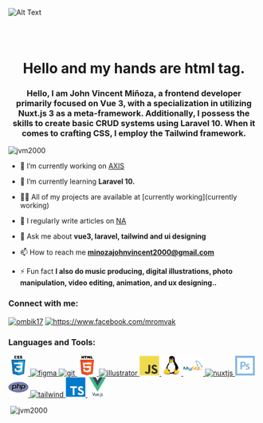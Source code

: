 ![Alt Text]([https://media.giphy.com/media/vFKqnCdLPNOKc/giphy.gif](https://cdn.vox-cdn.com/thumbor/s9_UNw_CF080VqlSVIQ_btg9egQ=/0x31:322x212/1600x900/cdn.vox-cdn.com/uploads/chorus_image/image/70188260/giphy.0.gif))

<br><br>
<h1 align="center">Hello and my hands are html tag.</h1>
<h3 align="center">Hello, I am John Vincent Miñoza, a frontend developer primarily focused on Vue 3, with a specialization in utilizing Nuxt.js 3 as a meta-framework. Additionally, I possess the skills to create basic CRUD systems using Laravel 10. When it comes to crafting CSS, I employ the Tailwind framework.</h3>

<p align="left"> <img src="https://komarev.com/ghpvc/?username=jvm2000&label=Profile%20views&color=0e75b6&style=flat" alt="jvm2000" /> </p>

- 🔭 I’m currently working on [AXIS](https://staging.axismartialarts.com/)

- 🌱 I’m currently learning **Laravel 10.**

- 👨‍💻 All of my projects are available at [currently working](currently working)

- 📝 I regularly write articles on [NA](NA)

- 💬 Ask me about **vue3, laravel, tailwind and ui designing**

- 📫 How to reach me **minozajohnvincent2000@gmail.com**

- ⚡ Fun fact **I also do music producing, digital illustrations, photo manipulation, video editing, animation, and ux designing..**

<h3 align="left">Connect with me:</h3>
<p align="left">
<a href="https://twitter.com/ombik17" target="blank"><img align="center" src="https://raw.githubusercontent.com/rahuldkjain/github-profile-readme-generator/master/src/images/icons/Social/twitter.svg" alt="ombik17" height="30" width="40" /></a>
<a href="https://fb.com/https://www.facebook.com/mromvak" target="blank"><img align="center" src="https://raw.githubusercontent.com/rahuldkjain/github-profile-readme-generator/master/src/images/icons/Social/facebook.svg" alt="https://www.facebook.com/mromvak" height="30" width="40" /></a>
</p>

<h3 align="left">Languages and Tools:</h3>
<p align="left"> <a href="https://www.w3schools.com/css/" target="_blank" rel="noreferrer"> <img src="https://raw.githubusercontent.com/devicons/devicon/master/icons/css3/css3-original-wordmark.svg" alt="css3" width="40" height="40"/> </a> <a href="https://www.figma.com/" target="_blank" rel="noreferrer"> <img src="https://www.vectorlogo.zone/logos/figma/figma-icon.svg" alt="figma" width="40" height="40"/> </a> <a href="https://git-scm.com/" target="_blank" rel="noreferrer"> <img src="https://www.vectorlogo.zone/logos/git-scm/git-scm-icon.svg" alt="git" width="40" height="40"/> </a> <a href="https://www.w3.org/html/" target="_blank" rel="noreferrer"> <img src="https://raw.githubusercontent.com/devicons/devicon/master/icons/html5/html5-original-wordmark.svg" alt="html5" width="40" height="40"/> </a> <a href="https://www.adobe.com/in/products/illustrator.html" target="_blank" rel="noreferrer"> <img src="https://www.vectorlogo.zone/logos/adobe_illustrator/adobe_illustrator-icon.svg" alt="illustrator" width="40" height="40"/> </a> <a href="https://developer.mozilla.org/en-US/docs/Web/JavaScript" target="_blank" rel="noreferrer"> <img src="https://raw.githubusercontent.com/devicons/devicon/master/icons/javascript/javascript-original.svg" alt="javascript" width="40" height="40"/> </a> <a href="https://www.linux.org/" target="_blank" rel="noreferrer"> <img src="https://raw.githubusercontent.com/devicons/devicon/master/icons/linux/linux-original.svg" alt="linux" width="40" height="40"/> </a> <a href="https://www.mysql.com/" target="_blank" rel="noreferrer"> <img src="https://raw.githubusercontent.com/devicons/devicon/master/icons/mysql/mysql-original-wordmark.svg" alt="mysql" width="40" height="40"/> </a> <a href="https://nuxtjs.org/" target="_blank" rel="noreferrer"> <img src="https://www.vectorlogo.zone/logos/nuxtjs/nuxtjs-icon.svg" alt="nuxtjs" width="40" height="40"/> </a> <a href="https://www.photoshop.com/en" target="_blank" rel="noreferrer"> <img src="https://raw.githubusercontent.com/devicons/devicon/master/icons/photoshop/photoshop-line.svg" alt="photoshop" width="40" height="40"/> </a> <a href="https://www.php.net" target="_blank" rel="noreferrer"> <img src="https://raw.githubusercontent.com/devicons/devicon/master/icons/php/php-original.svg" alt="php" width="40" height="40"/> </a> <a href="https://tailwindcss.com/" target="_blank" rel="noreferrer"> <img src="https://www.vectorlogo.zone/logos/tailwindcss/tailwindcss-icon.svg" alt="tailwind" width="40" height="40"/> </a> <a href="https://www.typescriptlang.org/" target="_blank" rel="noreferrer"> <img src="https://raw.githubusercontent.com/devicons/devicon/master/icons/typescript/typescript-original.svg" alt="typescript" width="40" height="40"/> </a> <a href="https://vuejs.org/" target="_blank" rel="noreferrer"> <img src="https://raw.githubusercontent.com/devicons/devicon/master/icons/vuejs/vuejs-original-wordmark.svg" alt="vuejs" width="40" height="40"/> </a> </p>

<p>&nbsp;<img align="center" src="https://github-readme-stats.vercel.app/api?username=jvm2000&show_icons=true&locale=en" alt="jvm2000" /></p>
